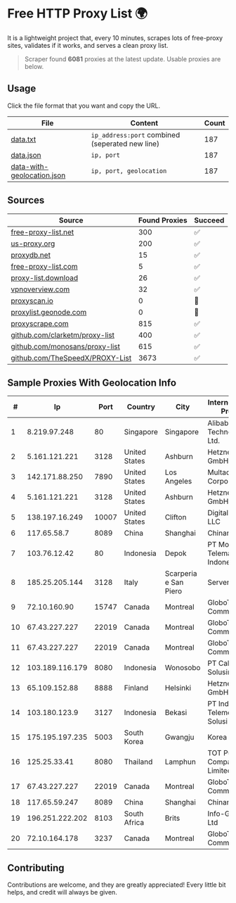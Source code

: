 
# Free HTTP Proxy List 🌍

It is a lightweight project that, every 10 minutes, scrapes lots of free-proxy sites, validates if it works, and serves a clean proxy list.


> Scraper found **6081** proxies at the latest update. Usable proxies are below.

## Usage

Click the file format that you want and copy the URL.


|File|Content|Count|
|----|-------|-----|
|[data.txt](https://raw.githubusercontent.com/themiralay/Proxy-List-World/master/data.txt)|`ip_address:port` combined (seperated new line)|187|
|[data.json](https://raw.githubusercontent.com/themiralay/Proxy-List-World/master/data.json)|`ip, port`|187|
|[data-with-geolocation.json](https://raw.githubusercontent.com/themiralay/Proxy-List-World/master/data-with-geolocation.json)|`ip, port, geolocation`|187|

## Sources

|Source|Found Proxies|Succeed|
|------|-------------|-------|
|[free-proxy-list.net](https://free-proxy-list.net)|300|✅|
|[us-proxy.org](https://www.us-proxy.org)|200|✅|
|[proxydb.net](http://proxydb.net)|15|✅|
|[free-proxy-list.com](https://free-proxy-list.com/?page=&port=&type%5B%5D=http&type%5B%5D=https&up_time=0&search=Search)|5|✅|
|[proxy-list.download](https://www.proxy-list.download/HTTP)|26|✅|
|[vpnoverview.com](https://vpnoverview.com/privacy/anonymous-browsing/free-proxy-servers)|32|✅|
|[proxyscan.io](https://www.proxyscan.io)|0|🚫|
|[proxylist.geonode.com](https://proxylist.geonode.com/api/proxy-list?limit=300&page=1&sort_by=lastChecked&sort_type=desc&protocols=http,https)|0|🚫|
|[proxyscrape.com](https://api.proxyscrape.com/v2/?request=displayproxies&protocol=http&timeout=10000&country=all&ssl=all&anonymity=all)|815|✅|
|[github.com/clarketm/proxy-list](https://raw.githubusercontent.com/clarketm/proxy-list/master/proxy-list-raw.txt)|400|✅|
|[github.com/monosans/proxy-list](https://raw.githubusercontent.com/monosans/proxy-list/main/proxies/http.txt)|615|✅|
|[github.com/TheSpeedX/PROXY-List](https://raw.githubusercontent.com/TheSpeedX/PROXY-List/master/http.txt)|3673|✅|


## Sample Proxies With Geolocation Info

|#|Ip|Port|Country|City|Internet Service Provider|
|-|--|----|-------|----|-------------------------|
|1|8.219.97.248|80|Singapore|Singapore|Alibaba (US) Technology Co., Ltd.|
|2|5.161.121.221|3128|United States|Ashburn|Hetzner Online GmbH|
|3|142.171.88.250|7890|United States|Los Angeles|Multacom Corporation|
|4|5.161.121.221|3128|United States|Ashburn|Hetzner Online GmbH|
|5|138.197.16.249|10007|United States|Clifton|DigitalOcean, LLC|
|6|117.65.58.7|8089|China|Shanghai|Chinanet|
|7|103.76.12.42|80|Indonesia|Depok|PT Mora Telematika Indonesia|
|8|185.25.205.144|3128|Italy|Scarperia e San Piero|Servereasy Italy|
|9|72.10.160.90|15747|Canada|Montreal|GloboTech Communications|
|10|67.43.227.227|22019|Canada|Montreal|GloboTech Communications|
|11|67.43.227.227|22019|Canada|Montreal|GloboTech Communications|
|12|103.189.116.179|8080|Indonesia|Wonosobo|PT Callysta Total Solusindo|
|13|65.109.152.88|8888|Finland|Helsinki|Hetzner Online GmbH|
|14|103.180.123.9|3127|Indonesia|Bekasi|PT Indo Telemedia Solusi|
|15|175.195.197.235|5003|South Korea|Gwangju|Korea Telecom|
|16|125.25.33.41|8080|Thailand|Lamphun|TOT Public Company Limited|
|17|67.43.227.227|22019|Canada|Montreal|GloboTech Communications|
|18|117.65.59.247|8089|China|Shanghai|Chinanet|
|19|196.251.222.202|8103|South Africa|Brits|Info-Gro (PTY) Ltd|
|20|72.10.164.178|3237|Canada|Montreal|GloboTech Communications|



## Contributing

Contributions are welcome, and they are greatly appreciated! Every
little bit helps, and credit will always be given.

